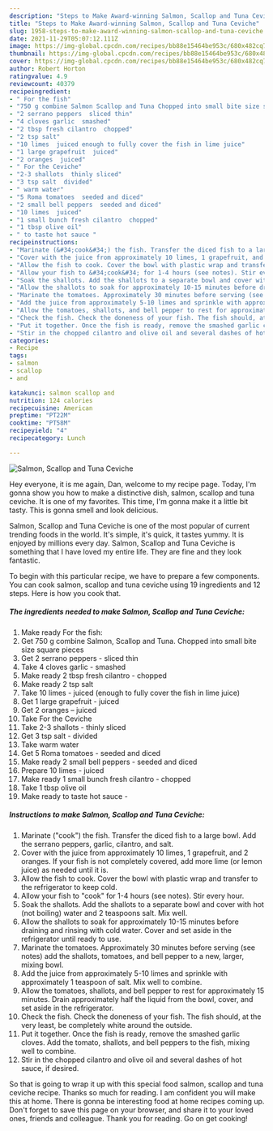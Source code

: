 ```yaml
---
description: "Steps to Make Award-winning Salmon, Scallop and Tuna Ceviche"
title: "Steps to Make Award-winning Salmon, Scallop and Tuna Ceviche"
slug: 1958-steps-to-make-award-winning-salmon-scallop-and-tuna-ceviche
date: 2021-11-29T05:07:12.111Z
image: https://img-global.cpcdn.com/recipes/bb88e15464be953c/680x482cq70/salmon-scallop-and-tuna-ceviche-recipe-main-photo.jpg
thumbnail: https://img-global.cpcdn.com/recipes/bb88e15464be953c/680x482cq70/salmon-scallop-and-tuna-ceviche-recipe-main-photo.jpg
cover: https://img-global.cpcdn.com/recipes/bb88e15464be953c/680x482cq70/salmon-scallop-and-tuna-ceviche-recipe-main-photo.jpg
author: Robert Horton
ratingvalue: 4.9
reviewcount: 40379
recipeingredient:
- " For the fish"
- "750 g combine Salmon Scallop and Tuna Chopped into small bite size square pieces"
- "2 serrano peppers  sliced thin"
- "4 cloves garlic  smashed"
- "2 tbsp fresh cilantro  chopped"
- "2 tsp salt"
- "10 limes  juiced enough to fully cover the fish in lime juice"
- "1 large grapefruit  juiced"
- "2 oranges  juiced"
- " For the Ceviche"
- "2-3 shallots  thinly sliced"
- "3 tsp salt  divided"
- " warm water"
- "5 Roma tomatoes  seeded and diced"
- "2 small bell peppers  seeded and diced"
- "10 limes  juiced"
- "1 small bunch fresh cilantro  chopped"
- "1 tbsp olive oil"
- " to taste hot sauce "
recipeinstructions:
- "Marinate (&#34;cook&#34;) the fish. Transfer the diced fish to a large bowl. Add the serrano peppers, garlic, cilantro, and salt."
- "Cover with the juice from approximately 10 limes, 1 grapefruit, and 2 oranges. If your fish is not completely covered, add more lime (or lemon juice) as needed until it is."
- "Allow the fish to cook. Cover the bowl with plastic wrap and transfer to the refrigerator to keep cold."
- "Allow your fish to &#34;cook&#34; for 1-4 hours (see notes). Stir every hour."
- "Soak the shallots. Add the shallots to a separate bowl and cover with hot (not boiling) water and 2 teaspoons salt. Mix well."
- "Allow the shallots to soak for approximately 10-15 minutes before draining and rinsing with cold water. Cover and set aside in the refrigerator until ready to use."
- "Marinate the tomatoes. Approximately 30 minutes before serving (see notes) add the shallots, tomatoes, and bell pepper to a new, larger, mixing bowl."
- "Add the juice from approximately 5-10 limes and sprinkle with approximately 1 teaspoon of salt. Mix well to combine."
- "Allow the tomatoes, shallots, and bell pepper to rest for approximately 15 minutes. Drain approximately half the liquid from the bowl, cover, and set aside in the refrigerator."
- "Check the fish. Check the doneness of your fish. The fish should, at the very least, be completely white around the outside."
- "Put it together. Once the fish is ready, remove the smashed garlic cloves. Add the tomato, shallots, and bell peppers to the fish, mixing well to combine."
- "Stir in the chopped cilantro and olive oil and several dashes of hot sauce, if desired."
categories:
- Recipe
tags:
- salmon
- scallop
- and

katakunci: salmon scallop and 
nutrition: 124 calories
recipecuisine: American
preptime: "PT22M"
cooktime: "PT58M"
recipeyield: "4"
recipecategory: Lunch

---
```



![Salmon, Scallop and Tuna Ceviche](https://img-global.cpcdn.com/recipes/bb88e15464be953c/680x482cq70/salmon-scallop-and-tuna-ceviche-recipe-main-photo.jpg)

Hey everyone, it is me again, Dan, welcome to my recipe page. Today, I'm gonna show you how to make a distinctive dish, salmon, scallop and tuna ceviche. It is one of my favorites. This time, I'm gonna make it a little bit tasty. This is gonna smell and look delicious.

Salmon, Scallop and Tuna Ceviche is one of the most popular of current trending foods in the world. It's simple, it's quick, it tastes yummy. It is enjoyed by millions every day. Salmon, Scallop and Tuna Ceviche is something that I have loved my entire life. They are fine and they look fantastic.




To begin with this particular recipe, we have to prepare a few components. You can cook salmon, scallop and tuna ceviche using 19 ingredients and 12 steps. Here is how you cook that.

<!--inarticleads1-->

##### The ingredients needed to make Salmon, Scallop and Tuna Ceviche:

1. Make ready  For the fish:
1. Get 750 g combine Salmon, Scallop and Tuna. Chopped into small bite size square pieces
1. Get 2 serrano peppers - sliced thin
1. Take 4 cloves garlic - smashed
1. Make ready 2 tbsp fresh cilantro - chopped
1. Make ready 2 tsp salt
1. Take 10 limes - juiced (enough to fully cover the fish in lime juice)
1. Get 1 large grapefruit - juiced
1. Get 2 oranges – juiced
1. Take  For the Ceviche
1. Take 2-3 shallots - thinly sliced
1. Get 3 tsp salt - divided
1. Take  warm water
1. Get 5 Roma tomatoes - seeded and diced
1. Make ready 2 small bell peppers - seeded and diced
1. Prepare 10 limes - juiced
1. Make ready 1 small bunch fresh cilantro - chopped
1. Take 1 tbsp olive oil
1. Make ready  to taste hot sauce -




<!--inarticleads2-->

##### Instructions to make Salmon, Scallop and Tuna Ceviche:

1. Marinate (&#34;cook&#34;) the fish. Transfer the diced fish to a large bowl. Add the serrano peppers, garlic, cilantro, and salt.
1. Cover with the juice from approximately 10 limes, 1 grapefruit, and 2 oranges. If your fish is not completely covered, add more lime (or lemon juice) as needed until it is.
1. Allow the fish to cook. Cover the bowl with plastic wrap and transfer to the refrigerator to keep cold.
1. Allow your fish to &#34;cook&#34; for 1-4 hours (see notes). Stir every hour.
1. Soak the shallots. Add the shallots to a separate bowl and cover with hot (not boiling) water and 2 teaspoons salt. Mix well.
1. Allow the shallots to soak for approximately 10-15 minutes before draining and rinsing with cold water. Cover and set aside in the refrigerator until ready to use.
1. Marinate the tomatoes. Approximately 30 minutes before serving (see notes) add the shallots, tomatoes, and bell pepper to a new, larger, mixing bowl.
1. Add the juice from approximately 5-10 limes and sprinkle with approximately 1 teaspoon of salt. Mix well to combine.
1. Allow the tomatoes, shallots, and bell pepper to rest for approximately 15 minutes. Drain approximately half the liquid from the bowl, cover, and set aside in the refrigerator.
1. Check the fish. Check the doneness of your fish. The fish should, at the very least, be completely white around the outside.
1. Put it together. Once the fish is ready, remove the smashed garlic cloves. Add the tomato, shallots, and bell peppers to the fish, mixing well to combine.
1. Stir in the chopped cilantro and olive oil and several dashes of hot sauce, if desired.




So that is going to wrap it up with this special food salmon, scallop and tuna ceviche recipe. Thanks so much for reading. I am confident you will make this at home. There is gonna be interesting food at home recipes coming up. Don't forget to save this page on your browser, and share it to your loved ones, friends and colleague. Thank you for reading. Go on get cooking!

